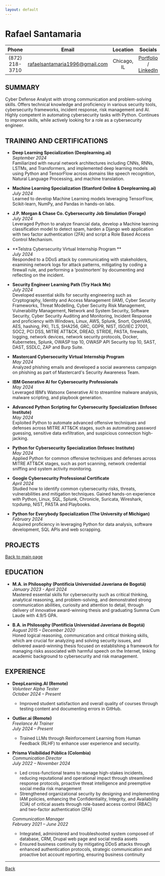 ```yaml
---
layout: default
---
```


# Rafael Santamaria   

| **Phone** | **Email** | **Location** | **Socials** |
|:--------------:|:----------------:|:-----------:|:-----------------------:|
| (872) 218-3710 | [rafaelsantamaria1996@gmail.com](mailto:rafaelsantamaria1996@gmail.com) | Chicago, IL | [Portfolio](./) / [LinkedIn](www.linkedin.com/in/rafael-santamaria) |


## SUMMARY  

Cyber Defense Analyst with strong communication and problem-solving skills. Offers technical knowledge and proficiency in various security tools, cybersecurity frameworks, incident response, risk management and AI. Highly competent in automating cybersecurity tasks with Python. Continues to improve skills, while actively looking for a role as a cybersecurity engineer.

## TRAINING AND CERTIFICATIONS  

- **Deep Learning Specialization (Deeplearning.ai)**  
  *September 2024*  
  Familiarized with neural network architectures including CNNs, RNNs, LSTMs, and Transformers, and implemented deep learning models using Python and TensorFlow across domains like speech recognition, Natural Language Processing, and machine translation.

- **Machine Learning Specialization (Stanford Online & Deeplearning.ai)**  
  *July 2024*  
  Learned to develop Machine Learning models leveraging TensorFlow, Scikit-learn, NumPy, and Pandas in hands-on labs. 

- **J.P. Morgan & Chase Co. Cybersecurity Job Simulation (Forage)**  
  *July 2024*  
  Leveraged Python to analyze financial data, develop a Machine learning classification model to detect spam, harden a Django web application with two factor authentication (2FA) and script a Role Based Access Control Mechanism. 

- **Telstra Cybersecurity Virtual Internship Program **  
  *July 2024*  
  Responded to a DDoS attack by communicating with stakeholders, examining network logs for attack patterns, mitigating by coding a firewall rule, and performing a ‘postmortem’ by documenting and reflecting on the incident. 

- **Security Engineer Learning Path (Try Hack Me)**  
  *July 2024*  
  Developed essential skills for security engineering such as Cryptography, Identity and Access Management (IAM), Cyber Security Frameworks, Threat Modelling, Cyber Security Risk Management, Vulnerability Management, Network and System Security, Software Security, Cyber Security Auditing and Monitoring, Incident Response and proficiency with Windows, Linux, AWS, Splunk, Snort, OpenVAS, AES, hashing, PKI, TLS, SHA256, GRC, GDPR, NIST, ISO/IEC 27001, SOC2, PCI DSS, MITRE ATT&CK, DREAD, STRIDE, PASTA, firewalls, logging, network devices, network security protocols, Docker, Kubernetes, Splunk, OWASP top 10, OWASP API Security top 10, SAST, DAST, SSDLC, ZAP and Burp Suite.

- **Mastercard Cybersecurity Virtual Internship Program**  
  *May 2024*  
  Analyzed phishing emails and developed a social awareness campaign on phishing as part of Mastercard's Security Awareness Team.  

- **IBM Generative AI for Cybersecurity Professionals**  
  *May 2024*  
  Leveraged IBM’s Watsonx Generative AI to streamline malware analysis, malware scripting, and playbook generation.

- **Advanced Python Scripting for Cybersecurity Specialization (Infosec Institute)**  
  *May 2024*  
  Exploited Python to automate advanced offensive techniques and defenses across MITRE ATT&CK stages, such as automating password guessing, sensitive data exfiltration, and suspicious connection high-jacking.

- **Python for Cybersecurity Specialization (Infosec Institute)**  
  *May 2024*  
  Applied Python for common offensive techniques and defenses across MITRE ATT&CK stages, such as port scanning, network credential sniffing and system activity monitoring.

- **Google Cybersecurity Professional Certificate**  
  *April 2024*  
  Studied how to identify common cybersecurity risks, threats, vulnerabilities and mitigation techniques. Gained hands-on experience with Python, Linux, SQL, Splunk, Chronicle, Suricata, Wireshark, tcpdump, NIST, PASTA and Playbooks.

- **Python for Everybody Specialization (The University of Michigan)**  
  *February 2024*  
  Acquired proficiency in leveraging Python for data analysis, software development, SQL APIs and web scrapping.

## PROJECTS  

[Back to main page](./)

## EDUCATION  

- **M.A. in Philosophy (Pontificia Universidad Javeriana de Bogotá)**  
  *January 2023 - April 2024*  
  Mastered essential skills for cybersecurity such as critical thinking, analytical reasoning, and problem-solving, and demonstrated strong communication abilities, curiosity and attention to detail, through delivery of innovative award-winning thesis and graduating Summa Cum Laude with 4.9/5 GPA.

- **B.A. in Philosophy (Pontificia Universidad Javeriana de Bogotá)**  
  *August 2015 – December 2020*  
  Honed logical reasoning, communication and critical thinking skills, which are crucial for analyzing and solving security issues, and delivered award-winning thesis focused on establishing a framework for managing risks associated with harmful speech on the Internet, linking academic background to cybersecurity and risk management.

## EXPERIENCE  

- **DeepLearning.AI (Remote)**  
  *Volunteer Alpha Tester*  
  *October 2024 – Present*  
  - Improved student satisfaction and overall quality of courses through testing content and documenting errors in GitHub.

- **Outlier.ai (Remote)**  
  *Freelance AI Trainer*  
  *July 2024 – Present*  
  - Trained LLMs through Reinforcement Learning from Human Feedback (RLHF) to enhance user experience and security. 

- **Prisma Visibilidad Pública (Colombia)**  
  *Communication Director*  
  *July 2022 – November 2024*  
  - Led cross-functional teams to manage high-stakes incidents, reducing reputational and operational impact through streamlined response protocols, proactive threat intelligence and preemptive social media risk management
  - Strengthened organizational security by designing and implementing IAM policies, enhancing the Confidentiality, Integrity, and Availability (CIA) of critical assets through role-based access control (RBAC) and two-factor authentication (2FA)

  *Communication Manager*  
  *February 2021 – June 2022*  
  - Integrated, administered and troubleshooted system composed of database, CRM, Drupal web page and social media assets
  - Ensured business continuity by mitigating DDoS attacks through enhanced authentication protocols, strategic communication and proactive bot account reporting, ensuring business continuity

---

[Back](./)
